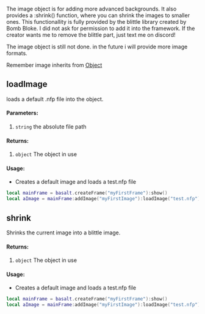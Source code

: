The image object is for adding more advanced backgrounds.
It also provides a :shrink() function, where you can shrink the images to smaller ones. This functionallity is fully provided by the blittle library created by Bomb Bloke. I did not ask for permission to add it into the framework. If the creator wants me to remove the blittle part, just text me on discord!

The image object is still not done. in the future i will provide more image formats.

Remember image inherits from [Object](objects/Object.md)

## loadImage
loads a default .nfp file into the object. 

#### Parameters: 
1. `string` the absolute file path

#### Returns:
1. `object` The object in use

#### Usage:
* Creates a default image and loads a test.nfp file
```lua
local mainFrame = basalt.createFrame("myFirstFrame"):show()
local aImage = mainFrame:addImage("myFirstImage"):loadImage("test.nfp"):show()
```

## shrink
Shrinks the current image into a blittle image.

#### Returns:
1. `object` The object in use

#### Usage:
* Creates a default image and loads a test.nfp file
```lua
local mainFrame = basalt.createFrame("myFirstFrame"):show()
local aImage = mainFrame:addImage("myFirstImage"):loadImage("test.nfp"):shrink():show()
```
